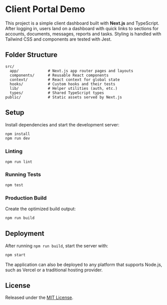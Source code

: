 # Client Portal Demo

This project is a simple client dashboard built with **Next.js** and TypeScript. After logging in, users land on a dashboard with quick links to sections for accounts, documents, messages, reports and tasks. Styling is handled with Tailwind CSS and components are tested with Jest.

## Folder Structure

```
src/
  app/             # Next.js app router pages and layouts
  components/      # Reusable React components
  context/         # React context for global state
  hooks/           # Custom hooks and their tests
  lib/             # Helper utilities (auth, etc.)
  types/           # Shared TypeScript types
public/            # Static assets served by Next.js
```

## Setup

Install dependencies and start the development server:

```bash
npm install
npm run dev
```

### Linting

```bash
npm run lint
```

### Running Tests

```bash
npm test
```

### Production Build

Create the optimized build output:

```bash
npm run build
```

## Deployment

After running `npm run build`, start the server with:

```bash
npm start
```

The application can also be deployed to any platform that supports Node.js, such as Vercel or a traditional hosting provider.

## License

Released under the [MIT License](LICENSE).
